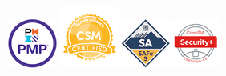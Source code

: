 
[![PMP](project-management-professional-pmp.png)](https://www.credly.com/badges/6e3cf765-88ef-4b38-a2f1-6c60b989a857/public_url) [![CSM](badge-7227.png)](https://bcert.me/syuxefzum) [![SAFe5](certified-safe-5-agilist.png)](https://www.credly.com/badges/8df324d4-7d04-4a52-b18f-7836669d1b60/public_url) [![Security+](comptia-security-ce-certification.png)](https://www.credly.com/badges/fc684f47-3a36-4e34-829e-05afc182c690/public_url)






<!--
### Hi there 👋
**kdclaw3/kdclaw3** is a ✨ _special_ ✨ repository because its `README.md` (this file) appears on your GitHub profile.

Here are some ideas to get you started:

- 🔭 I’m currently working on ...
- 🌱 I’m currently learning ...
- 👯 I’m looking to collaborate on ...
- 🤔 I’m looking for help with ...
- 💬 Ask me about ...
- 📫 How to reach me: ...
- 😄 Pronouns: ...
- ⚡ Fun fact: ...
-->
